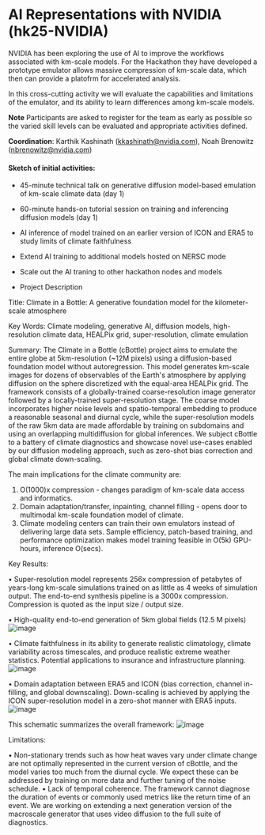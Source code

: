 # AI Representations with NVIDIA (hk25-NVIDIA)

NVIDIA has been exploring the use of AI to improve the workflows associated with km-scale models.  For the Hackathon they have developed a prototype emulator allows massive compression of km-scale data, which then can provide a platofrm for accelerated analysis.

In this cross-cutting activity we will evaluate the capabilities and limitations of the emulator, and its ability to learn differences among km-scale models. 

**Note** Participants are asked to register for the team as early as possible so the varied skill levels can be evaluated and appropriate activities defined.

**Coordination**: Karthik Kashinath (kkashinath@nvidia.com), Noah Brenowitz (nbrenowitz@nvidia.com)

#### Sketch of initial activities:
* 45-minute technical talk on generative diffusion model-based emulation of km-scale climate data (day 1)
* 60-minute hands-on tutorial session on training and inferencing diffusion models (day 1)
* AI inference of model trained on an earlier version of ICON and ERA5 to study limits of climate faithfulness
* Extend AI training to additional models hosted on NERSC mode
* Scale out the AI traning to other hackathon nodes and models
  
* Project Description

Title: Climate in a Bottle: A generative foundation model for the kilometer-scale atmosphere

Key Words: Climate modeling, generative AI, diffusion models, high-resolution climate data, HEALPix grid, super-resolution, climate emulation

Summary: The Climate in a Bottle (cBottle) project aims to emulate the entire globe at 5km-resolution (~12M pixels) using a diffusion-based foundation model without autoregression. This model generates km-scale images for dozens of observables of the Earth's atmosphere by applying diffusion on the sphere discretized with the equal-area HEALPix grid. The framework consists of a globally-trained coarse-resolution image generator followed by a locally-trained super-resolution stage. The coarse model incorporates higher noise levels and spatio-temporal embedding to produce a reasonable seasonal and diurnal cycle, while the super-resolution models of the raw 5km data are made affordable by training on subdomains and using an overlapping multidiffusion for global inferences. We subject cBottle to a battery of climate diagnostics and showcase novel use-cases enabled by our diffusion modeling approach, such as zero-shot bias correction and global climate down-scaling.

The main implications for the climate community are:
1.	O(1000)x compression - changes paradigm of km-scale data access and informatics. 
2.	Domain adaptation/transfer, inpainting, channel filling - opens door to multimodal km-scale foundation model of climate.
3.	Climate modeling centers can train their own emulators instead of delivering large data sets. Sample efficiency, patch-based training, and performance optimization makes model training feasible in O(5k) GPU-hours, inference O(secs). 

Key Results:

•	Super-resolution model represents 256x compression of petabytes of years-long km-scale simulations trained on as little as 4 weeks of simulation output. The end-to-end synthesis pipeline is a 3000x compression. Compression is quoted as the input size / output size.

•	High-quality end-to-end generation of 5km global fields (12.5 M pixels)
 ![image](https://github.com/user-attachments/assets/6208a342-7218-419d-93dc-d946fbdad2a5)

•	Climate faithfulness in its ability to generate realistic climatology, climate variability across timescales, and produce realistic extreme weather statistics. Potential applications to insurance and infrastructure planning.
 ![image](https://github.com/user-attachments/assets/b3b3104c-8e7f-4694-9f8f-67a67146a6cd)

•	Domain adaptation between ERA5 and ICON (bias correction, channel in-filling, and global downscaling). Down-scaling is achieved by applying the ICON super-resolution model in a zero-shot manner with ERA5 inputs. 
![image](https://github.com/user-attachments/assets/d2d0db10-4b13-4112-941e-4dd16a4d4231)

This schematic summarizes the overall framework:
![image](https://github.com/user-attachments/assets/f59c83a0-ba51-4278-a6c7-a826f05a9556)


Limitations:

•	Non-stationary trends such as how heat waves vary under climate change are not optimally represented in the current version of cBottle, and the model varies too much from the diurnal cycle. We expect these can be addressed by training on more data and further tuning of the noise schedule.
•	Lack of temporal coherence. The framework cannot diagnose the duration of events or commonly used metrics like the return time of an event. We are working on extending a next generation version of the macroscale generator that uses video diffusion to the full suite of diagnostics.

